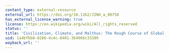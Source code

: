 ```yaml
---
content_type: external-resource
external_url: https://doi.org/10.1162/JINH_a_00758
has_external_license_warning: true
license: https://en.wikipedia.org/wiki/All_rights_reserved
status: ''
title: 'Civilization, Climate, and Malthus: The Rough Course of Global History'
uid: 1a4bfbb8-0286-4c4c-8401-364966c33389
wayback_url: ''
---
```

